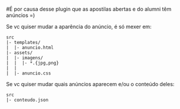#É por causa desse plugin que as apostilas abertas e do alumni  têm anúncios =)

Se vc quiser mudar a aparência do anúncio, é só mexer em:
```
src
|- templates/
|  |- anuncio.html
|- assets/
|  |- imagens/
|  |  |- *.{jpg,png}
|  |
|  |- anuncio.css
```

Se vc quiser mudar quais anúncios aparecem e/ou o conteúdo deles: 
```
src
|- conteudo.json
```
